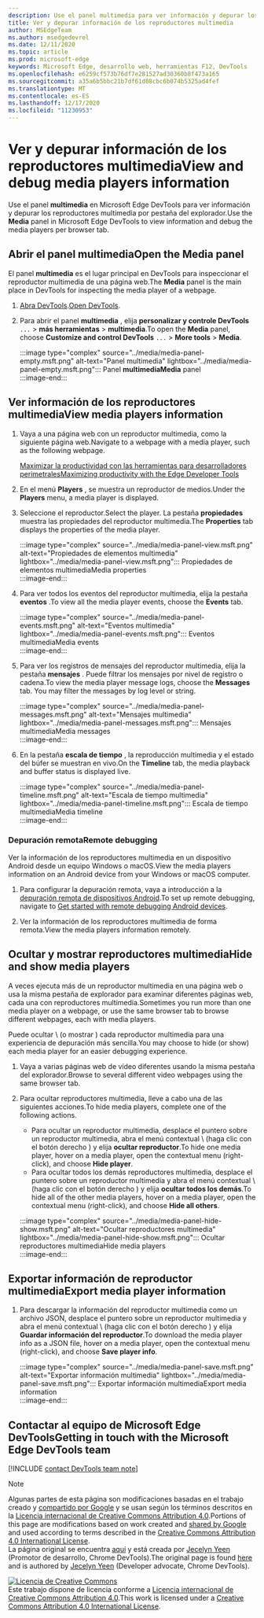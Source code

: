 ```yaml
---
description: Use el panel multimedia para ver información y depurar los reproductores multimedia por pestaña del explorador.
title: Ver y depurar información de los reproductores multimedia
author: MSEdgeTeam
ms.author: msedgedevrel
ms.date: 12/11/2020
ms.topic: article
ms.prod: microsoft-edge
keywords: Microsoft Edge, desarrollo web, herramientas F12, DevTools
ms.openlocfilehash: e6259cf573b76df7e281527ad30360b8f473a165
ms.sourcegitcommit: a35a6b5bbc21b7df61d08cbc6b074b5325ad4fef
ms.translationtype: MT
ms.contentlocale: es-ES
ms.lasthandoff: 12/17/2020
ms.locfileid: "11230953"
---
```

# <span data-ttu-id="2be7f-104">Ver y depurar información de los reproductores multimedia</span><span class="sxs-lookup"><span data-stu-id="2be7f-104">View and debug media players information</span></span>  

<span data-ttu-id="2be7f-105">Use el panel **multimedia** en Microsoft Edge DevTools para ver información y depurar los reproductores multimedia por pestaña del explorador.</span><span class="sxs-lookup"><span data-stu-id="2be7f-105">Use the **Media** panel in Microsoft Edge DevTools to view information and debug the media players per browser tab.</span></span>  

## <span data-ttu-id="2be7f-106">Abrir el panel multimedia</span><span class="sxs-lookup"><span data-stu-id="2be7f-106">Open the Media panel</span></span>  

<span data-ttu-id="2be7f-107">El panel **multimedia** es el lugar principal en DevTools para inspeccionar el reproductor multimedia de una página web.</span><span class="sxs-lookup"><span data-stu-id="2be7f-107">The **Media** panel is the main place in DevTools for inspecting the media player of a webpage.</span></span>

1.  <span data-ttu-id="2be7f-108">[Abra DevTools][DevtoolsGuideChromiumOpen].</span><span class="sxs-lookup"><span data-stu-id="2be7f-108">[Open DevTools][DevtoolsGuideChromiumOpen].</span></span>  
1.  <span data-ttu-id="2be7f-109">Para abrir el panel **multimedia** , elija **personalizar y controle DevTools** `...`  >  **más herramientas**  >  **multimedia**.</span><span class="sxs-lookup"><span data-stu-id="2be7f-109">To open the **Media** panel, choose **Customize and control DevTools** `...` > **More tools** > **Media**.</span></span>  
    
    :::image type="complex" source="../media/media-panel-empty.msft.png" alt-text="Panel multimedia" lightbox="../media/media-panel-empty.msft.png":::
       <span data-ttu-id="2be7f-111">Panel **multimedia**</span><span class="sxs-lookup"><span data-stu-id="2be7f-111">**Media** panel</span></span>  
    :::image-end:::  
    
## <span data-ttu-id="2be7f-112">Ver información de los reproductores multimedia</span><span class="sxs-lookup"><span data-stu-id="2be7f-112">View media players information</span></span>  

1.  <span data-ttu-id="2be7f-113">Vaya a una página web con un reproductor multimedia, como la siguiente página web.</span><span class="sxs-lookup"><span data-stu-id="2be7f-113">Navigate to a webpage with a media player, such as the following webpage.</span></span>  
    
    [<span data-ttu-id="2be7f-114">Maximizar la productividad con las herramientas para desarrolladores perimetrales</span><span class="sxs-lookup"><span data-stu-id="2be7f-114">Maximizing productivity with the Edge Developer Tools</span></span>][BingVideosSearchViewDetailMidE0BA14EC0E0D18C06C8DE0BA14EC0E0D18C06C8]  
    
1.  <span data-ttu-id="2be7f-115">En el menú **Players** , se muestra un reproductor de medios.</span><span class="sxs-lookup"><span data-stu-id="2be7f-115">Under the **Players** menu, a media player is displayed.</span></span>  
1.  <span data-ttu-id="2be7f-116">Seleccione el reproductor.</span><span class="sxs-lookup"><span data-stu-id="2be7f-116">Select the player.</span></span>  <span data-ttu-id="2be7f-117">La pestaña **propiedades** muestra las propiedades del reproductor multimedia.</span><span class="sxs-lookup"><span data-stu-id="2be7f-117">The **Properties** tab displays the properties of the media player.</span></span>  
    
    :::image type="complex" source="../media/media-panel-view.msft.png" alt-text="Propiedades de elementos multimedia" lightbox="../media/media-panel-view.msft.png":::
       <span data-ttu-id="2be7f-119">Propiedades de elementos multimedia</span><span class="sxs-lookup"><span data-stu-id="2be7f-119">Media properties</span></span>  
    :::image-end:::  
    
1.  <span data-ttu-id="2be7f-120">Para ver todos los eventos del reproductor multimedia, elija la pestaña **eventos** .</span><span class="sxs-lookup"><span data-stu-id="2be7f-120">To view all the media player events, choose the **Events** tab.</span></span>  
    
    :::image type="complex" source="../media/media-panel-events.msft.png" alt-text="Eventos multimedia" lightbox="../media/media-panel-events.msft.png":::
       <span data-ttu-id="2be7f-122">Eventos multimedia</span><span class="sxs-lookup"><span data-stu-id="2be7f-122">Media events</span></span>  
    :::image-end:::  
    
1.  <span data-ttu-id="2be7f-123">Para ver los registros de mensajes del reproductor multimedia, elija la pestaña **mensajes** .  Puede filtrar los mensajes por nivel de registro o cadena.</span><span class="sxs-lookup"><span data-stu-id="2be7f-123">To view the media player message logs, choose the **Messages** tab.  You may filter the messages by log level or string.</span></span>  
    
    :::image type="complex" source="../media/media-panel-messages.msft.png" alt-text="Mensajes multimedia" lightbox="../media/media-panel-messages.msft.png":::
       <span data-ttu-id="2be7f-125">Mensajes multimedia</span><span class="sxs-lookup"><span data-stu-id="2be7f-125">Media messages</span></span>  
    :::image-end:::  
    
1.  <span data-ttu-id="2be7f-126">En la pestaña **escala de tiempo** , la reproducción multimedia y el estado del búfer se muestran en vivo.</span><span class="sxs-lookup"><span data-stu-id="2be7f-126">On the **Timeline** tab, the media playback and buffer status is displayed live.</span></span>  
    
    :::image type="complex" source="../media/media-panel-timeline.msft.png" alt-text="Escala de tiempo multimedia" lightbox="../media/media-panel-timeline.msft.png":::
       <span data-ttu-id="2be7f-128">Escala de tiempo multimedia</span><span class="sxs-lookup"><span data-stu-id="2be7f-128">Media timeline</span></span>  
    :::image-end:::  
    
### <span data-ttu-id="2be7f-129">Depuración remota</span><span class="sxs-lookup"><span data-stu-id="2be7f-129">Remote debugging</span></span>  

<span data-ttu-id="2be7f-130">Ver la información de los reproductores multimedia en un dispositivo Android desde un equipo Windows o macOS.</span><span class="sxs-lookup"><span data-stu-id="2be7f-130">View the media players information on an Android device from your Windows or macOS computer.</span></span>  

1.  <span data-ttu-id="2be7f-131">Para configurar la depuración remota, vaya a introducción a la [depuración remota de dispositivos Android][DevtoolsGuideChromiumRemoteDebuggingIndex].</span><span class="sxs-lookup"><span data-stu-id="2be7f-131">To set up remote debugging, navigate to [Get started with remote debugging Android devices][DevtoolsGuideChromiumRemoteDebuggingIndex].</span></span>  
1.  <span data-ttu-id="2be7f-132">Ver la información de los reproductores multimedia de forma remota.</span><span class="sxs-lookup"><span data-stu-id="2be7f-132">View the media players information remotely.</span></span>  
    
    <!-- TODO: recreate image using an Android device -->  
    <!--  
    :::image type="complex" source="../media/media-panel-remote-debug.msft.png" alt-text="Remote debugging" lightbox="../media/media-panel-remote-debug.msft.png":::
       Remote debugging  
    :::image-end:::  
    -->  
    
## <span data-ttu-id="2be7f-133">Ocultar y mostrar reproductores multimedia</span><span class="sxs-lookup"><span data-stu-id="2be7f-133">Hide and show media players</span></span>  

<span data-ttu-id="2be7f-134">A veces ejecuta más de un reproductor multimedia en una página web o usa la misma pestaña de explorador para examinar diferentes páginas web, cada una con reproductores multimedia.</span><span class="sxs-lookup"><span data-stu-id="2be7f-134">Sometimes you run more than one media player on a webpage, or use the same browser tab to browse different webpages, each with media players.</span></span>

<span data-ttu-id="2be7f-135">Puede ocultar \ (o mostrar \) cada reproductor multimedia para una experiencia de depuración más sencilla.</span><span class="sxs-lookup"><span data-stu-id="2be7f-135">You may choose to hide \(or show\) each media player for an easier debugging experience.</span></span>  

1.  <span data-ttu-id="2be7f-136">Vaya a varias páginas web de vídeo diferentes usando la misma pestaña del explorador.</span><span class="sxs-lookup"><span data-stu-id="2be7f-136">Browse to several different video webpages using the same browser tab.</span></span>  
1.  <span data-ttu-id="2be7f-137">Para ocultar reproductores multimedia, lleve a cabo una de las siguientes acciones.</span><span class="sxs-lookup"><span data-stu-id="2be7f-137">To hide media players, complete one of the following actions.</span></span>  
    *   <span data-ttu-id="2be7f-138">Para ocultar un reproductor multimedia, desplace el puntero sobre un reproductor multimedia, abra el menú contextual \ (haga clic con el botón derecho \) y elija **ocultar reproductor**.</span><span class="sxs-lookup"><span data-stu-id="2be7f-138">To hide one media player, hover on a media player, open the contextual menu \(right-click\), and choose **Hide player**.</span></span>  
    *   <span data-ttu-id="2be7f-139">Para ocultar todos los demás reproductores multimedia, desplace el puntero sobre un reproductor multimedia y abra el menú contextual \ (haga clic con el botón derecho \) y elija **ocultar todos los demás**.</span><span class="sxs-lookup"><span data-stu-id="2be7f-139">To hide all of the other media players, hover on a media player, open the contextual menu \(right-click\), and choose **Hide all others**.</span></span>  
    
    :::image type="complex" source="../media/media-panel-hide-show.msft.png" alt-text="Ocultar reproductores multimedia" lightbox="../media/media-panel-hide-show.msft.png":::
       <span data-ttu-id="2be7f-141">Ocultar reproductores multimedia</span><span class="sxs-lookup"><span data-stu-id="2be7f-141">Hide media players</span></span>  
    :::image-end:::  
    
## <span data-ttu-id="2be7f-142">Exportar información de reproductor multimedia</span><span class="sxs-lookup"><span data-stu-id="2be7f-142">Export media player information</span></span>  

1.  <span data-ttu-id="2be7f-143">Para descargar la información del reproductor multimedia como un archivo JSON, desplace el puntero sobre un reproductor multimedia y abra el menú contextual \ (haga clic con el botón derecho \) y elija **Guardar información del reproductor**.</span><span class="sxs-lookup"><span data-stu-id="2be7f-143">To download the media player info as a JSON file, hover on a media player, open the contextual menu \(right-click\), and choose **Save player info**.</span></span>  
    
    :::image type="complex" source="../media/media-panel-save.msft.png" alt-text="Exportar información multimedia" lightbox="../media/media-panel-save.msft.png":::
       <span data-ttu-id="2be7f-145">Exportar información multimedia</span><span class="sxs-lookup"><span data-stu-id="2be7f-145">Export media information</span></span>  
    :::image-end:::  
    
## <span data-ttu-id="2be7f-146">Contactar al equipo de Microsoft Edge DevTools</span><span class="sxs-lookup"><span data-stu-id="2be7f-146">Getting in touch with the Microsoft Edge DevTools team</span></span>  

[!INCLUDE [contact DevTools team note](../includes/contact-devtools-team-note.md)]  

<!-- links -->  

[DevtoolsGuideChromiumOpen]: ../open/index.md "Abrir Microsoft Edge (cromo) DevTools | Microsoft docs"  

[DevtoolsGuideChromiumRemoteDebuggingIndex]: ../remote-debugging/index.md "Introducción a la depuración remota dispositivos Android | Microsoft docs"  

[BingVideosSearchViewDetailMidE0BA14EC0E0D18C06C8DE0BA14EC0E0D18C06C8]: https://www.bing.com/videos/search?view=detail&mid=DE0BA14EC0E0D18C06C8DE0BA14EC0E0D18C06C8 "Maximizar la productividad con las herramientas para desarrolladores de Edge | Vídeo de Bing"  

> [!NOTE]
> <span data-ttu-id="2be7f-150">Algunas partes de esta página son modificaciones basadas en el trabajo creado y [compartido por Google][GoogleSitePolicies] y se usan según los términos descritos en la [Licencia internacional de Creative Commons Attribution 4.0][CCA4IL].</span><span class="sxs-lookup"><span data-stu-id="2be7f-150">Portions of this page are modifications based on work created and [shared by Google][GoogleSitePolicies] and used according to terms described in the [Creative Commons Attribution 4.0 International License][CCA4IL].</span></span>  
> <span data-ttu-id="2be7f-151">La página original se encuentra [aquí](https://developers.google.com/web/tools/chrome-devtools/media-panel/index) y está creada por [Jecelyn Yeen][JecelynYeen] \(Promotor de desarrollo, Chrome DevTools\).</span><span class="sxs-lookup"><span data-stu-id="2be7f-151">The original page is found [here](https://developers.google.com/web/tools/chrome-devtools/media-panel/index) and is authored by [Jecelyn Yeen][JecelynYeen] \(Developer advocate, Chrome DevTools\).</span></span>  

[![Licencia de Creative Commons][CCby4Image]][CCA4IL]  
<span data-ttu-id="2be7f-153">Este trabajo dispone de licencia conforme a [Licencia internacional de Creative Commons Attribution 4.0][CCA4IL].</span><span class="sxs-lookup"><span data-stu-id="2be7f-153">This work is licensed under a [Creative Commons Attribution 4.0 International License][CCA4IL].</span></span>  

[CCA4IL]: https://creativecommons.org/licenses/by/4.0  
[CCby4Image]: https://i.creativecommons.org/l/by/4.0/88x31.png  
[GoogleSitePolicies]: https://developers.google.com/terms/site-policies  
[JecelynYeen]: https://developers.google.com/web/resources/contributors/jecelynyeen  

